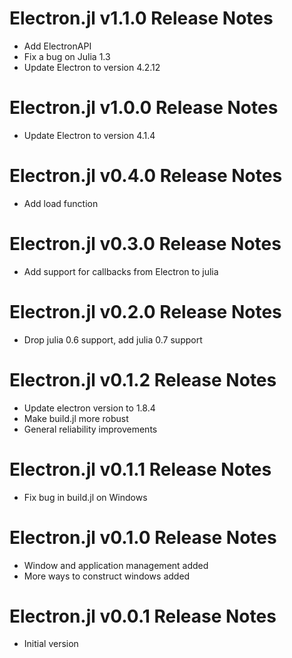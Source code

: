 # Electron.jl v1.1.0 Release Notes
* Add ElectronAPI
* Fix a bug on Julia 1.3
* Update Electron to version 4.2.12

# Electron.jl v1.0.0 Release Notes
* Update Electron to version 4.1.4

# Electron.jl v0.4.0 Release Notes
* Add load function

# Electron.jl v0.3.0 Release Notes
* Add support for callbacks from Electron to julia

# Electron.jl v0.2.0 Release Notes
* Drop julia 0.6 support, add julia 0.7 support

# Electron.jl v0.1.2 Release Notes
* Update electron version to 1.8.4
* Make build.jl more robust
* General reliability improvements

# Electron.jl v0.1.1 Release Notes
* Fix bug in build.jl on Windows

# Electron.jl v0.1.0 Release Notes
* Window and application management added
* More ways to construct windows added
# Electron.jl v0.0.1 Release Notes
* Initial version
